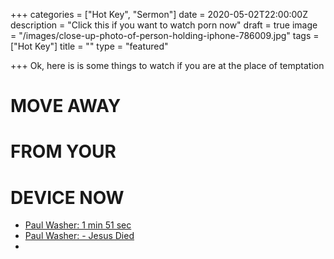 +++
categories = ["Hot Key", "Sermon"]
date = 2020-05-02T22:00:00Z
description = "Click this if you want to watch porn now"
draft = true
image = "/images/close-up-photo-of-person-holding-iphone-786009.jpg"
tags = ["Hot Key"]
title = ""
type = "featured"

+++
Ok, here is is some things to watch if you are at the place of temptation

# **MOVE AWAY** 

# **FROM YOUR** 

# **DEVICE NOW**

* [Paul Washer: 1 min 51 sec](https://www.youtube.com/watch?v=ePt1daKYsB4)
* [Paul Washer: - Jesus Died](https://www.youtube.com/watch?v=a11ASw5NRUw)
* 